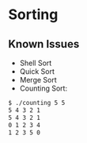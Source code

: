 # Sorting

## Known Issues

* Shell Sort
* Quick Sort
* Merge Sort
* Counting Sort:

```bash
$ ./counting 5 5
5 4 3 2 1
5 4 3 2 1
0 1 2 3 4
1 2 3 5 0
```
